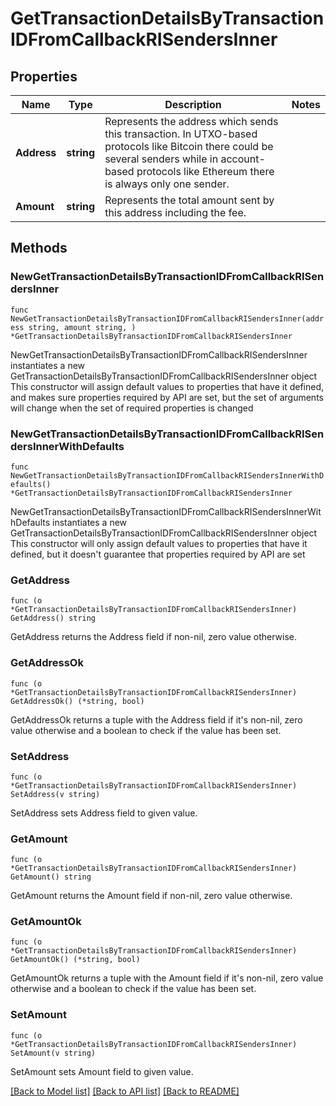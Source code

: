 # GetTransactionDetailsByTransactionIDFromCallbackRISendersInner

## Properties

Name | Type | Description | Notes
------------ | ------------- | ------------- | -------------
**Address** | **string** | Represents the address which sends this transaction. In UTXO-based protocols like Bitcoin there could be several senders while in account-based protocols like Ethereum there is always only one sender. | 
**Amount** | **string** | Represents the total amount sent by this address including the fee. | 

## Methods

### NewGetTransactionDetailsByTransactionIDFromCallbackRISendersInner

`func NewGetTransactionDetailsByTransactionIDFromCallbackRISendersInner(address string, amount string, ) *GetTransactionDetailsByTransactionIDFromCallbackRISendersInner`

NewGetTransactionDetailsByTransactionIDFromCallbackRISendersInner instantiates a new GetTransactionDetailsByTransactionIDFromCallbackRISendersInner object
This constructor will assign default values to properties that have it defined,
and makes sure properties required by API are set, but the set of arguments
will change when the set of required properties is changed

### NewGetTransactionDetailsByTransactionIDFromCallbackRISendersInnerWithDefaults

`func NewGetTransactionDetailsByTransactionIDFromCallbackRISendersInnerWithDefaults() *GetTransactionDetailsByTransactionIDFromCallbackRISendersInner`

NewGetTransactionDetailsByTransactionIDFromCallbackRISendersInnerWithDefaults instantiates a new GetTransactionDetailsByTransactionIDFromCallbackRISendersInner object
This constructor will only assign default values to properties that have it defined,
but it doesn't guarantee that properties required by API are set

### GetAddress

`func (o *GetTransactionDetailsByTransactionIDFromCallbackRISendersInner) GetAddress() string`

GetAddress returns the Address field if non-nil, zero value otherwise.

### GetAddressOk

`func (o *GetTransactionDetailsByTransactionIDFromCallbackRISendersInner) GetAddressOk() (*string, bool)`

GetAddressOk returns a tuple with the Address field if it's non-nil, zero value otherwise
and a boolean to check if the value has been set.

### SetAddress

`func (o *GetTransactionDetailsByTransactionIDFromCallbackRISendersInner) SetAddress(v string)`

SetAddress sets Address field to given value.


### GetAmount

`func (o *GetTransactionDetailsByTransactionIDFromCallbackRISendersInner) GetAmount() string`

GetAmount returns the Amount field if non-nil, zero value otherwise.

### GetAmountOk

`func (o *GetTransactionDetailsByTransactionIDFromCallbackRISendersInner) GetAmountOk() (*string, bool)`

GetAmountOk returns a tuple with the Amount field if it's non-nil, zero value otherwise
and a boolean to check if the value has been set.

### SetAmount

`func (o *GetTransactionDetailsByTransactionIDFromCallbackRISendersInner) SetAmount(v string)`

SetAmount sets Amount field to given value.



[[Back to Model list]](../README.md#documentation-for-models) [[Back to API list]](../README.md#documentation-for-api-endpoints) [[Back to README]](../README.md)


